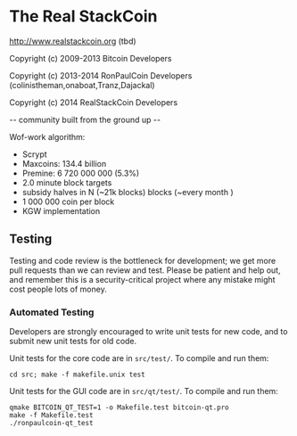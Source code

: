 The Real StackCoin
================================

http://www.realstackcoin.org (tbd)

Copyright (c) 2009-2013 Bitcoin Developers

Copyright (c) 2013-2014 RonPaulCoin Developers (colinistheman,onaboat,Tranz,Dajackal)

Copyright (c) 2014 RealStackCoin Developers

-- community built from the ground up --

Wof-work algorithm:
 - Scrypt
 - Maxcoins: 134.4 billion
 - Premine: 6 720 000 000 (5.3%)
 - 2.0 minute block targets
 - subsidy halves in N (~21k blocks) blocks (~every month )
 - 1 000 000 coin per block
 - KGW implementation


Testing
-------

Testing and code review is the bottleneck for development; we get more pull
requests than we can review and test. Please be patient and help out, and
remember this is a security-critical project where any mistake might cost people
lots of money.

### Automated Testing

Developers are strongly encouraged to write unit tests for new code, and to
submit new unit tests for old code.

Unit tests for the core code are in `src/test/`. To compile and run them:

    cd src; make -f makefile.unix test

Unit tests for the GUI code are in `src/qt/test/`. To compile and run them:

    qmake BITCOIN_QT_TEST=1 -o Makefile.test bitcoin-qt.pro
    make -f Makefile.test
    ./ronpaulcoin-qt_test


